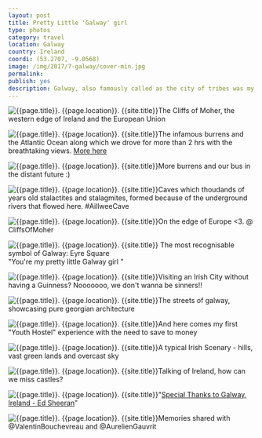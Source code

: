 ```yaml
---
layout: post
title: Pretty Little 'Galway' girl
type: photos
category: travel
location: Galway
country: Ireland
coordi: (53.2707, -9.0568)
image: /img/2017/7-galway/cover-min.jpg
permalink:
publish: yes
description: Galway, also famously called as the city of tribes was my first stop outside of Dublin in my "EuroTrip"
---
```

<!-- http://compressjpeg.com -->
<!-- http://compressimage.toolur.com/ 1024, 400-->
<p class="center"><img src="{{site.baseurl}}/img/2017/7-galway/cover.jpg" alt="{{page.title}}. {{page.location}}. {{site.title}}" title="{{page.title}}">The Cliffs of Moher, the western edge of Ireland and the European Union</p>

<p class="center"><img src="{{site.baseurl}}/img/2017/7-galway/2.jpg" alt="{{page.title}}. {{page.location}}. {{site.title}}" title="{{page.title}}">The infamous burrens and the Atlantic Ocean along which we drove for more than 2 hrs with the breathtaking views. <a href="https://www.instagram.com/p/BWa3Eq-Fh9c/?taken-by=goelrohan">More here</a></p>

<!-- <p class="center"><img src="{{site.baseurl}}/img/2017/7-galway/3.jpg" alt="{{page.title}}. {{page.location}}. {{site.title}}" title="{{page.title}}"></p> -->

<p class="center"><img src="{{site.baseurl}}/img/2017/7-galway/5.jpg" alt="{{page.title}}. {{page.location}}. {{site.title}}" title="{{page.title}}">More burrens and our bus in the distant future :)</p>

<p class="center"><img src="{{site.baseurl}}/img/2017/7-galway/4.jpg" alt="{{page.title}}. {{page.location}}. {{site.title}}" title="{{page.title}}">Caves which thoudands of years old stalactites and stalagmites, formed because of the underground rivers that flowed here. #AillweeCave</p>

<p class="center"><img src="{{site.baseurl}}/img/2017/7-galway/6.jpg" alt="{{page.title}}. {{page.location}}. {{site.title}}" title="{{page.title}}">On the edge of Europe <3. @ CliffsOfMoher</p>

<p class="center"><img src="{{site.baseurl}}/img/2017/7-galway/7.jpg" alt="{{page.title}}. {{page.location}}. {{site.title}}" title="{{page.title}}">
The most recognisable symbol of Galway: Eyre Square<br>"You're my pretty little Galway girl
"</p>

<p class="center"><img src="{{site.baseurl}}/img/2017/7-galway/8.jpg" alt="{{page.title}}. {{page.location}}. {{site.title}}" title="{{page.title}}">Visiting an Irish City without having a Guinness? Nooooooo, we don't wanna be sinners!!</p>

<p class="center"><img src="{{site.baseurl}}/img/2017/7-galway/9.jpg" alt="{{page.title}}. {{page.location}}. {{site.title}}" title="{{page.title}}">The streets of galway, showcasing pure georgian architecture</p>

<p class="center"><img src="{{site.baseurl}}/img/2017/7-galway/10.jpg" alt="{{page.title}}. {{page.location}}. {{site.title}}" title="{{page.title}}">And here comes my first "Youth Hostel" experience with the need to save to money</p>

<p class="center"><img src="{{site.baseurl}}/img/2017/7-galway/12.jpg" alt="{{page.title}}. {{page.location}}. {{site.title}}" title="{{page.title}}">A typical Irish Scenary - hills, vast green lands and overcast sky</p>

<p class="center"><img src="{{site.baseurl}}/img/2017/7-galway/13.jpg" alt="{{page.title}}. {{page.location}}. {{site.title}}" title="{{page.title}}">Talking of Ireland, how can we miss castles?</p>

<!-- <p class="center"><img src="{{site.baseurl}}/img/2017/7-galway/14.jpg" alt="{{page.title}}. {{page.location}}. {{site.title}}" title="{{page.title}}"></p> -->

<p class="center"><img src="{{site.baseurl}}/img/2017/7-galway/11.jpg" alt="{{page.title}}. {{page.location}}. {{site.title}}" title="{{page.title}}">"<a href="https://youtu.be/87gWaABqGYs?t=3m5s">Special Thanks to Galway, Ireland - Ed Sheeran</a>"</p>

<p class="center"><img src="{{site.baseurl}}/img/2017/7-galway/15.jpg" alt="{{page.title}}. {{page.location}}. {{site.title}}" title="{{page.title}}">Memories shared with @ValentinBouchevreau and @AurelienGauvrit</p>
